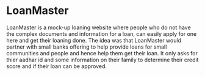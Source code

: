 # LoanMaster
LoanMaster is a mock-up loaning website where people who do not have the complex documents and information for a loan, can easily apply for one here and
get their loaning done. The idea was that LoanMaster would partner with small banks offering to help provide loans for small communities and people and
hence help them get their loan. It only asks for thier aadhar id and some information on their family to determine their credit score and
if their loan can be approved.

